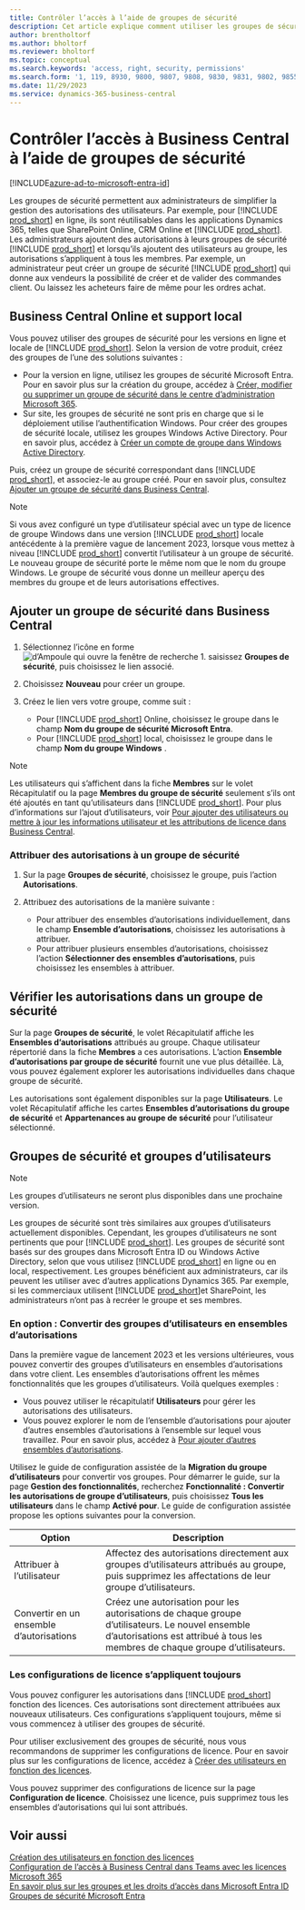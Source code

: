 ```yaml
---
title: Contrôler l’accès à l’aide de groupes de sécurité
description: Cet article explique comment utiliser les groupes de sécurité pour définir les autorisations des utilisateurs.
author: brentholtorf
ms.author: bholtorf
ms.reviewer: bholtorf
ms.topic: conceptual
ms.search.keywords: 'access, right, security, permissions'
ms.search.form: '1, 119, 8930, 9800, 9807, 9808, 9830, 9831, 9802, 9855, 9862'
ms.date: 11/29/2023
ms.service: dynamics-365-business-central
---
```


# Contrôler l’accès à Business Central à l’aide de groupes de sécurité

[!INCLUDE[azure-ad-to-microsoft-entra-id](~/../shared-content/shared/azure-ad-to-microsoft-entra-id.md)]

Les groupes de sécurité permettent aux administrateurs de simplifier la gestion des autorisations des utilisateurs. Par exemple, pour [!INCLUDE [prod_short](includes/prod_short.md)] en ligne, ils sont réutilisables dans les applications Dynamics 365, telles que SharePoint Online, CRM Online et [!INCLUDE [prod_short](includes/prod_short.md)]. Les administrateurs ajoutent des autorisations à leurs groupes de sécurité [!INCLUDE [prod_short](includes/prod_short.md)] et lorsqu’ils ajoutent des utilisateurs au groupe, les autorisations s’appliquent à tous les membres. Par exemple, un administrateur peut créer un groupe de sécurité [!INCLUDE [prod_short](includes/prod_short.md)] qui donne aux vendeurs la possibilité de créer et de valider des commandes client. Ou laissez les acheteurs faire de même pour les ordres achat.

## Business Central Online et support local

Vous pouvez utiliser des groupes de sécurité pour les versions en ligne et locale de [!INCLUDE [prod_short](includes/prod_short.md)]. Selon la version de votre produit, créez des groupes de l’une des solutions suivantes :

* Pour la version en ligne, utilisez les groupes de sécurité Microsoft Entra. Pour en savoir plus sur la création du groupe, accédez à [Créer, modifier ou supprimer un groupe de sécurité dans le centre d’administration Microsoft 365](/microsoft-365/admin/email/create-edit-or-delete-a-security-group).
* Sur site, les groupes de sécurité ne sont pris en charge que si le déploiement utilise l’authentification Windows. Pour créer des groupes de sécurité locale, utilisez les groupes Windows Active Directory. Pour en savoir plus, accédez à [Créer un compte de groupe dans Windows Active Directory](/windows/security/operating-system-security/network-security/windows-firewall/create-a-group-account-in-active-directory). 

Puis, créez un groupe de sécurité correspondant dans [!INCLUDE [prod_short](includes/prod_short.md)], et associez-le au groupe créé. Pour en savoir plus, consultez [Ajouter un groupe de sécurité dans Business Central](#add-a-security-group-in-business-central).

> [!NOTE]
> Si vous avez configuré un type d’utilisateur spécial avec un type de licence de groupe Windows dans une version [!INCLUDE [prod_short](includes/prod_short.md)] locale antécédente à la première vague de lancement 2023, lorsque vous mettez à niveau [!INCLUDE [prod_short](includes/prod_short.md)] convertit l’utilisateur à un groupe de sécurité. Le nouveau groupe de sécurité porte le même nom que le nom du groupe Windows. Le groupe de sécurité vous donne un meilleur aperçu des membres du groupe et de leurs autorisations effectives.

## Ajouter un groupe de sécurité dans Business Central

1. Sélectionnez l’icône en forme ![d’Ampoule qui ouvre la fenêtre de recherche 1.](media/ui-search/search_small.png "Dites-moi ce que vous voulez faire") saisissez **Groupes de sécurité**, puis choisissez le lien associé.
1. Choisissez **Nouveau** pour créer un groupe.
1. Créez le lien vers votre groupe, comme suit :

    * Pour [!INCLUDE [prod_short](includes/prod_short.md)] Online, choisissez le groupe dans le champ **Nom du groupe de sécurité Microsoft Entra**.
    * Pour [!INCLUDE [prod_short](includes/prod_short.md)] local, choisissez le groupe dans le champ **Nom du groupe Windows** .

> [!NOTE]
> Les utilisateurs qui s’affichent dans la fiche **Membres** sur le volet Récapitulatif ou la page **Membres du groupe de sécurité** seulement s’ils ont été ajoutés en tant qu’utilisateurs dans [!INCLUDE [prod_short](includes/prod_short.md)]. Pour plus d’informations sur l’ajout d’utilisateurs, voir [Pour ajouter des utilisateurs ou mettre à jour les informations utilisateur et les attributions de licence dans Business Central](ui-how-users-permissions.md#adduser).  

### Attribuer des autorisations à un groupe de sécurité

1. Sur la page **Groupes de sécurité**, choisissez le groupe, puis l’action **Autorisations**.
1. Attribuez des autorisations de la manière suivante :

    * Pour attribuer des ensembles d’autorisations individuellement, dans le champ **Ensemble d’autorisations**, choisissez les autorisations à attribuer.
    * Pour attribuer plusieurs ensembles d’autorisations, choisissez l’action **Sélectionner des ensembles d’autorisations**, puis choisissez les ensembles à attribuer.

## Vérifier les autorisations dans un groupe de sécurité

Sur la page **Groupes de sécurité**, le volet Récapitulatif affiche les **Ensembles d’autorisations** attribués au groupe. Chaque utilisateur répertorié dans la fiche **Membres** a ces autorisations. L’action **Ensemble d’autorisations par groupe de sécurité** fournit une vue plus détaillée. Là, vous pouvez également explorer les autorisations individuelles dans chaque groupe de sécurité.

Les autorisations sont également disponibles sur la page **Utilisateurs**. Le volet Récapitulatif affiche les cartes **Ensembles d’autorisations du groupe de sécurité** et **Appartenances au groupe de sécurité** pour l’utilisateur sélectionné.

## Groupes de sécurité et groupes d’utilisateurs

> [!NOTE]
> Les groupes d’utilisateurs ne seront plus disponibles dans une prochaine version.

Les groupes de sécurité sont très similaires aux groupes d’utilisateurs actuellement disponibles. Cependant, les groupes d’utilisateurs ne sont pertinents que pour [!INCLUDE [prod_short](includes/prod_short.md)]. Les groupes de sécurité sont basés sur des groupes dans Microsoft Entra ID ou Windows Active Directory, selon que vous utilisez [!INCLUDE [prod_short](includes/prod_short.md)] en ligne ou en local, respectivement. Les groupes bénéficient aux administrateurs, car ils peuvent les utiliser avec d’autres applications Dynamics 365. Par exemple, si les commerciaux utilisent [!INCLUDE [prod_short](includes/prod_short.md)]et SharePoint, les administrateurs n’ont pas à recréer le groupe et ses membres.

### En option : Convertir des groupes d’utilisateurs en ensembles d’autorisations

Dans la première vague de lancement 2023 et les versions ultérieures, vous pouvez convertir des groupes d’utilisateurs en ensembles d’autorisations dans votre client. Les ensembles d’autorisations offrent les mêmes fonctionnalités que les groupes d’utilisateurs. Voilà quelques exemples :

* Vous pouvez utiliser le récapitulatif **Utilisateurs** pour gérer les autorisations des utilisateurs.
* Vous pouvez explorer le nom de l’ensemble d’autorisations pour ajouter d’autres ensembles d’autorisations à l’ensemble sur lequel vous travaillez. Pour en savoir plus, accédez à [Pour ajouter d’autres ensembles d’autorisations](ui-define-granular-permissions.md#to-add-other-permission-sets).

Utilisez le guide de configuration assistée de la **Migration du groupe d’utilisateurs** pour convertir vos groupes. Pour démarrer le guide, sur la page **Gestion des fonctionnalités**, recherchez **Fonctionnalité : Convertir les autorisations de groupe d’utilisateurs**, puis choisissez **Tous les utilisateurs** dans le champ **Activé pour**. Le guide de configuration assistée propose les options suivantes pour la conversion.

|Option  |Description  |
|---------|---------|
|Attribuer à l’utilisateur     | Affectez des autorisations directement aux groupes d’utilisateurs attribués au groupe, puis supprimez les affectations de leur groupe d’utilisateurs.        |
|Convertir en un ensemble d’autorisations     | Créez une autorisation pour les autorisations de chaque groupe d’utilisateurs. Le nouvel ensemble d’autorisations est attribué à tous les membres de chaque groupe d’utilisateurs.          |

### Les configurations de licence s’appliquent toujours

Vous pouvez configurer les autorisations dans [!INCLUDE [prod_short](includes/prod_short.md)] fonction des licences. Ces autorisations sont directement attribuées aux nouveaux utilisateurs. Ces configurations s’appliquent toujours, même si vous commencez à utiliser des groupes de sécurité.

Pour utiliser exclusivement des groupes de sécurité, nous vous recommandons de supprimer les configurations de licence. Pour en savoir plus sur les configurations de licence, accédez à [Créer des utilisateurs en fonction des licences](ui-how-users-permissions.md).

Vous pouvez supprimer des configurations de licence sur la page **Configuration de licence**. Choisissez une licence, puis supprimez tous les ensembles d’autorisations qui lui sont attribués.

## Voir aussi

[Création des utilisateurs en fonction des licences](ui-how-users-permissions.md)  
[Configuration de l’accès à Business Central dans Teams avec les licences Microsoft 365](admin-access-with-m365-license-setup.md)  
[En savoir plus sur les groupes et les droits d’accès dans Microsoft Entra ID](/azure/active-directory/fundamentals/concept-learn-about-groups)  
[Groupes de sécurité Microsoft Entra](/windows-server/identity/ad-ds/manage/understand-security-groups)  
